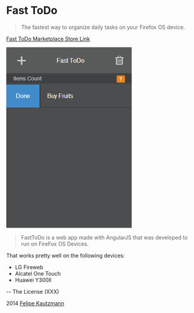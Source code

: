 # Fast ToDo

> The fastest way to organize daily tasks on your Firefox OS device.

[Fast ToDo Marketplace Store Link](https://marketplace.firefox.com/app/fasttodo)

![FastToDo](https://github.com/felipekm/FastToDo/blob/master/app/images/143071.png?raw=true)

> FastToDo is a web app made with AngularJS that was developed to run on FireFox OS Devices.

That works pretty well on the following devices:

*  LG Fireweb
*  Alcatel One Touch
*  Huawei Y300II


--
The License (XXX)

2014 [Felipe Kautzmann](http://felipekm.com)
